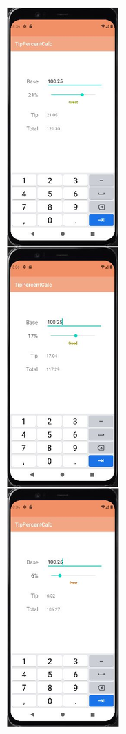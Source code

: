 ![image1](https://github.com/betulantep/tipPercent-compute/blob/main/app/src/main/res/drawable/image1.JPG)
![image2](https://github.com/betulantep/tipPercent-compute/blob/main/app/src/main/res/drawable/image2.JPG)
![image3](https://github.com/betulantep/tipPercent-compute/blob/main/app/src/main/res/drawable/image3.JPG)
